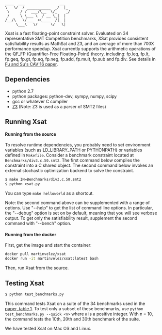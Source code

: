 
    ____  ___                __   
    \   \/  / ___________  _/  |_ 
     \     / /  ___/\__  \/_    _/
     /     \ \___ \  / __ \_|  |  
    /__/\   \/___  >(____  /|_ |  
         \___\   \/      \/   \|   



Xsat is a fast floating-point constraint solver. Evaluated on 34 representative
SMT Competition benchmarks, XSat provides consistent satisfiability results as
MathSat and Z3, and an average of more than 700X performance speedup. Xsat
currently supports the arithmetic operations of the QF\_FP (Quantifier-Free
Floating-Point) theory, including: fp.leq, fp.lt, fp.geq, fp.gt, fp.eq, fp.neg,
fp.add, fp.mult, fp.sub and fp.div. See details in [Fu and Su's CAV'16
paper](http://zhoulaifu.com/wp-content/papercite-data/pdf/xsat.pdf).




Dependencies 
-------------------
- python 2.7
- python packages: python-dev, sympy, numpy, scipy
- gcc or whatever C compiler
- [Z3](https://github.com/Z3Prover/z3/releases/tag/z3-4.5.0) (Note: Z3 is used as a parser of SMT2 files) 


Running Xsat
----------------------

#### Running from the source

To resolve runtime dependencies, you probably need to set environment variables (such as LD\_LIBRARY\_PATH or PYTHONPATH) or variables defined in `Makefile`. 
Consider a benchmark constraint located at `Benchmarks/div3.c.50.smt2`.  The first command below compiles the constraint into a C shared object. The second command below invokes an external stochastic optimization backend to solve the constraint.

```bash
$ make IN=Benchmarks/div3.c.50.smt2
$ python xsat.py 
```

You can type `make helloworld` as a shortcut.  

Note: the second command above can be supplemented with a range of options.  Use "--help"  to get the list of command line options. In particular, the "--debug" option is set on by default, meaning that you will see verbose output. To get only the satisfiability result, supplement the second command with "--bench" option.



#### Running from the docker

First, get the image and start the container:
```bash
docker pull martinvelez/xsat
docker run -it martinvelez/xsat:latest bash
```
Then, run Xsat from  the source.


Testing Xsat
--------------
```bash
$ python test_benchmarks.py 
```
This command  tests Xsat on a suite of the 34 benchmarks used in the [paper, table 1](http://zhoulaifu.com/wp-content/papercite-data/pdf/xsat.pdf). To test only a subset of these benchmarks, use `python test_benchmarks.py --quick <n>` where `n` is a positive integer. With n = 10, the command  tests the 10th, 20th and 30th benchmark of the suite.

We have tested Xsat on Mac OS and Linux. 

